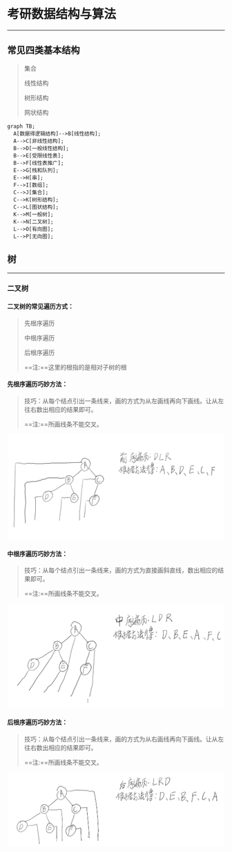 # 考研数据结构与算法

---



## 常见四类基本结构

> 集合
>
> 线性结构
>
> 树形结构
>
> 网状结构



```mermaid
graph TB;
  A[数据得逻辑结构]-->B[线性结构];
  A-->C[非线性结构];
  B-->D[一般线性结构];
  B-->E[受限线性表];
  B-->F[线性表推广];
  E-->G[栈和队列];
  E-->H[串];
  F-->I[数组];
  C-->J[集合];
  C-->K[树形结构];
  C-->L[图状结构];
  K-->M[一般树];
  K-->N[二叉树];
  L-->O[有向图];
  L-->P[无向图];
```



## 树

---

### 二叉树

#### 二叉树的常见遍历方式：

> 先根序遍历
>
> 中根序遍历
>
> 后根序遍历
>
> ==注:==这里的根指的是相对子树的根

#### 先根序遍历巧妙方法：

> 技巧：从每个结点引出一条线来，画的方式为从左画线再向下画线。让从左往右数出相应的结果即可。
>
> ==注:==所画线条不能交叉。

![](../images/考研/Snipaste_2023-11-22_19-15-19.png)

#### 中根序遍历巧妙方法：

> 技巧：从每个结点引出一条线来，画的方式为直接画斜直线，数出相应的结果即可。
>
> ==注:==所画线条不能交叉。

![](../images/考研/Snipaste_2023-11-22_19-27-12.png)

#### 后根序遍历巧妙方法：

> 技巧：从每个结点引出一条线来，画的方式为从右画线再向下画线。让从左往右数出相应的结果即可。
>
> ==注:==所画线条不能交叉。

![](../images/考研/Snipaste_2023-11-22_19-32-09.png)